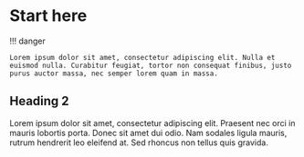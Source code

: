 # Start here


!!! danger

    Lorem ipsum dolor sit amet, consectetur adipiscing elit. Nulla et euismod nulla. Curabitur feugiat, tortor non consequat finibus, justo purus auctor massa, nec semper lorem quam in massa.

## Heading 2

Lorem ipsum dolor sit amet, consectetur adipiscing elit. Praesent nec orci in mauris lobortis porta. Donec sit amet dui odio. Nam sodales ligula mauris, rutrum hendrerit leo eleifend at. Sed rhoncus non tellus quis gravida. 
